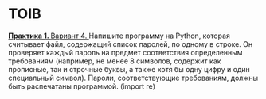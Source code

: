<h1>TOIB</h1>
<a href="https://github.com/m0xeS/TOIB/blob/main/prac1.py"> <strong>Практика 1. </strong> Вариант 4. </a>Напишите программу на Python, которая считывает файл, содержащий список паролей, по одному в строке. Он проверяет каждый пароль на предмет соответствия определенным требованиям (например, не менее 8 символов, содержит как прописные, так и строчные буквы, а также хотя бы одну цифру и один специальный символ). Пароли, соответствующие требованиям, должны быть распечатаны программой. (import re)
